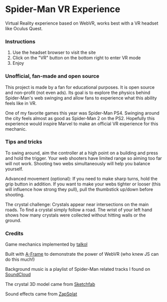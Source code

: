 # Spider-Man VR Experience

Virtual Reality experience based on WebVR, works best with a VR headset like Oculus Quest.

### Instructions

1. Use the headset browser to visit the site
2. Click on the "VR" button on the bottom right to enter VR mode
3. Enjoy

### Unofficial, fan-made and open source

This project is made by a fan for educational purposes. It is open source and non-profit (not even ads). Its goal is to explore the physics behind Spider-Man's web swinging and allow fans to experience what this ability feels like in VR.

One of my favorite games this year was Spider-Man PS4. Swinging around the city feels almost as good as Spider-Man 2 on the PS2. Hopefully this experience would inspire Marvel to make an official VR experience for this mechanic.

### Tips and tricks

To swing around, aim the controller at a high point on a building and press and hold the trigger. Your web shooters have limited range so aiming too far will not work. Shooting two webs simultaneously will help you balance yourself.

Advanced movement (optional): If you need to make sharp turns, hold the grip button in addition. If you want to make your webs tighter or looser (this will influence how strong they pull), pull the thumbstick up/down before shooting.

The crystal challenge: Crystals appear near intersections on the main roads. To find a crystal simply follow a road. The wrist of your left hand shows how many crystals were collected without hitting walls or the ground.

### Credits

Game mechanics implemented by [talkol](https://github.com/talkol)

Built with [A-Frame](https://aframe.io) to demonstrate the power of WebVR (who knew JS can do this much!)

Background music is a playlist of Spider-Man related tracks I found on [SoundCloud](https://soundcloud.com/)

The crystal 3D model came from [Sketchfab](https://sketchfab.com/)

Sound effects came from [ZapSplat](https://zapsplat.com/)
